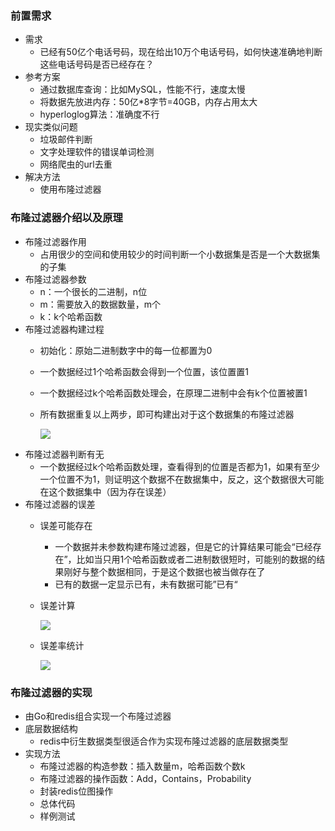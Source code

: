### 前置需求

* 需求
  * 已经有50亿个电话号码，现在给出10万个电话号码，如何快速准确地判断这些电话号码是否已经存在？
* 参考方案
  * 通过数据库查询：比如MySQL，性能不行，速度太慢
  * 将数据先放进内存：50亿*8字节=40GB，内存占用太大
  * hyperloglog算法：准确度不行
* 现实类似问题
  * 垃圾邮件判断
  * 文字处理软件的错误单词检测
  * 网络爬虫的url去重
* 解决方法
  * 使用布隆过滤器



### 布隆过滤器介绍以及原理

* 布隆过滤器作用
  * 占用很少的空间和使用较少的时间判断一个小数据集是否是一个大数据集的子集
* 布隆过滤器参数
  * n：一个很长的二进制，n位
  * m：需要放入的数据数量，m个
  * k：k个哈希函数
* 布隆过滤器构建过程
  * 初始化：原始二进制数字中的每一位都置为0

  * 一个数据经过1个哈希函数会得到一个位置，该位置置1

  * 一个数据经过k个哈希函数处理会，在原理二进制中会有k个位置被置1

  * 所有数据重复以上两步，即可构建出对于这个数据集的布隆过滤器

    ![](https://github.com/gothicrush/learning/blob/master/Redis/09.%E5%B8%83%E9%9A%86%E8%BF%87%E6%BB%A4%E5%99%A8/images/%E5%B8%83%E9%9A%86%E8%BF%87%E6%BB%A4%E5%99%A8%E8%BF%87%E7%A8%8B.PNG)
* 布隆过滤器判断有无
  * 一个数据经过k个哈希函数处理，查看得到的位置是否都为1，如果有至少一个位置不为1，则证明这个数据不在数据集中，反之，这个数据很大可能在这个数据集中（因为存在误差）
* 布隆过滤器的误差
  * 误差可能存在
    * 一个数据并未参数构建布隆过滤器，但是它的计算结果可能会“已经存在”，比如当只用1个哈希函数或者二进制数很短时，可能别的数据的结果刚好与整个数据相同，于是这个数据也被当做存在了
    * 已有的数据一定显示已有，未有数据可能”已有“

  * 误差计算

    ![](https://github.com/gothicrush/learning/blob/master/Redis/09.%E5%B8%83%E9%9A%86%E8%BF%87%E6%BB%A4%E5%99%A8/images/%E8%AF%AF%E5%B7%AE%E7%8E%87%E8%AE%A1%E7%AE%97.PNG)

  * 误差率统计

    ![](https://github.com/gothicrush/learning/blob/master/Redis/09.%E5%B8%83%E9%9A%86%E8%BF%87%E6%BB%A4%E5%99%A8/images/%E5%B8%83%E9%9A%86%E8%BF%87%E6%BB%A4%E5%99%A8%E8%AF%AF%E5%B7%AE%E7%8E%87%E7%BB%9F%E8%AE%A1.png)



### 布隆过滤器的实现

* 由Go和redis组合实现一个布隆过滤器
* 底层数据结构
  * redis中衍生数据类型很适合作为实现布隆过滤器的底层数据类型
* 实现方法
  * 布隆过滤器的构造参数：插入数量m，哈希函数个数k
  * 布隆过滤器的操作函数：Add，Contains，Probability
  * 封装redis位图操作
  * 总体代码
  * 样例测试